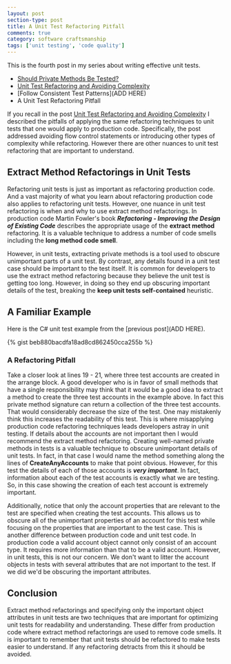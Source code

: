 ```yaml
---
layout: post
section-type: post
title: A Unit Test Refactoring Pitfall
comments: true
category: software craftsmanship
tags: ['unit testing', 'code quality']
---
```


This is the fourth post in my series about writing effective unit tests.  
 
* [Should Private Methods Be Tested?](/2016/02/14/should-private-methods-be-tested.html)
* [Unit Test Refactoring and Avoiding Complexity](/2016/03/22/unit-test-refactoring-avoiding-complexity.html)
* [Follow Consistent Test Patterns](ADD HERE)
* A Unit Test Refactoring Pitfall
 

If you recall in the post [Unit Test Refactoring and Avoiding Complexity](/2016/03/22/unit-test-refactoring-avoiding-complexity.html) I described the pitfalls of applying the same refactoring techniques to unit tests that one would apply to production code. Specifically, the post addressed avoiding flow control statements or introducing other types of complexity while refactoring. However there are other nuances to unit test refactoring that are important to understand. 

## Extract Method Refactorings in Unit Tests

Refactoring unit tests is just as important as refactoring production code. And a vast majority of what you learn about refactoring production code also applies to refactoring unit tests. However, one nuance in unit test refactoring is when and why to use extract method refactorings. In production code Martin Fowler's book **_Refactoring - Improving the Design of Existing Code_** describes the appropriate usage of the **extract method** refactoring. It is a valuable technique to address a number of code smells including the **long method code smell**. 

However, in unit tests, extracting private methods is a tool used to obscure unimportant parts of a unit test. By contrast, any details found in a unit test case should be important to the test itself. It is common for developers to use the extract method refactoring because they believe the unit test is getting too long. However, in doing so they end up obscuring important details of the test, breaking the **keep unit tests self-contained** heuristic.

## A Familiar Example
Here is the C# unit test example from the [previous post](ADD HERE).

{% gist beb880bacdfa18ad8cd862450cca255b %}

### A Refactoring Pitfall
Take a closer look at lines 19 - 21, where three test accounts are created in the arrange block. A good developer who is in favor of small methods that have a single responsibility may think that it would be a good idea to extract a method to create the three test accounts in the example above. In fact this private method signature can return a collection of the three test accounts. That would considerably decrease the size of the test. One may mistakenly think this increases the readability of this test. This is where misapplying production code refactoring techniques leads developers astray in unit testing. If details about the accounts are not important then I would recommend the extract method refactoring. Creating well-named private methods in tests is a valuable technique to obscure unimportant details of unit tests. In fact, in that case I would name the method something along the lines of **CreateAnyAccounts** to make that point obvious. However, for this test the details of each of those accounts is ***very important***. In fact, information about each of the test accounts is exactly what we are testing. So, in this case showing the creation of each test account is extremely important.

Additionally, notice that only the account properties that are relevant to the test are specified when creating the test accounts. This allows us to obscure all of the unimportant properties of an account for this test while focusing on the properties that are important to the test case. This is another difference between production code and unit test code. In production code a valid account object cannot only consist of an account type. It requires more information than that to be a valid account. However, in unit tests, this is not our concern. We don't want to litter the account objects in tests with several attributes that are not important to the test. If we did we'd be obscuring the important attributes.

## Conclusion
Extract method refactorings and specifying only the important object attributes in unit tests are two techniques that are important for optimizing unit tests for readability and understanding. These differ from production code where extract method refactorings are used to remove code smells. It is important to remember that unit tests should be refactored to make tests easier to understand. If any refactoring detracts from this it should be avoided. 
